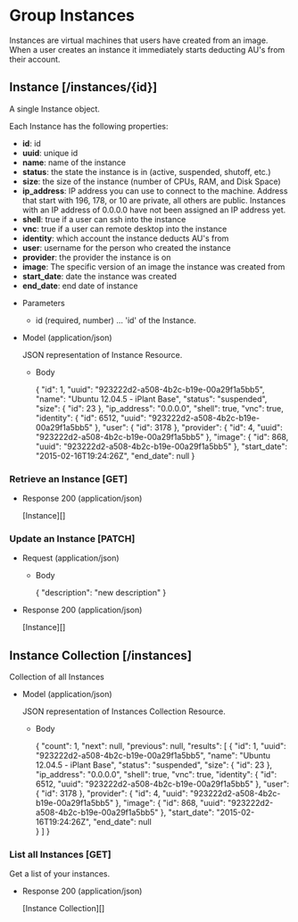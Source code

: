 # Group Instances
Instances are virtual machines that users have created from an image.  When a user creates an instance
 it immediately starts deducting AU's from their account.

## Instance [/instances/{id}]
A single Instance object.

Each Instance has the following properties:

- **id**: id
- **uuid**: unique id
- **name**: name of the instance
- **status**: the state the instance is in (active, suspended, shutoff, etc.)
- **size**: the size of the instance (number of CPUs, RAM, and Disk Space)
- **ip_address**: IP address you can use to connect to the machine.  Address that start with 196, 178, or 10 are private,
 all others are public.  Instances with an IP address of 0.0.0.0 have not been assigned an IP address yet.
- **shell**: true if a user can ssh into the instance
- **vnc**: true if a user can remote desktop into the instance
- **identity**: which account the instance deducts AU's from
- **user**: username for the person who created the instance
- **provider**: the provider the instance is on
- **image**: The specific version of an image the instance was created from
- **start_date**: date the instance was created
- **end_date**: end date of instance

+ Parameters
    + id (required, number) ... 'id' of the Instance.
    
+ Model (application/json)

    JSON representation of Instance Resource.

    + Body

        {
            "id": 1,
            "uuid": "923222d2-a508-4b2c-b19e-00a29f1a5bb5",
            "name": "Ubuntu 12.04.5 - iPlant Base",
            "status": "suspended",
            "size": {
                "id": 23
            },
            "ip_address": "0.0.0.0",
            "shell": true,
            "vnc": true,
            "identity": {
                "id": 6512,
                "uuid": "923222d2-a508-4b2c-b19e-00a29f1a5bb5"
            },
            "user": {
                "id": 3178
            },
            "provider": {
                "id": 4,
                "uuid": "923222d2-a508-4b2c-b19e-00a29f1a5bb5"
            },
            "image": {
                "id": 868,
                "uuid": "923222d2-a508-4b2c-b19e-00a29f1a5bb5"
            },
            "start_date": "2015-02-16T19:24:26Z",
            "end_date": null
        }

### Retrieve an Instance [GET]

+ Response 200 (application/json)

    [Instance][]

### Update an Instance [PATCH]

+ Request (application/json)

    + Body
    
        {
            "description": "new description"
        }

+ Response 200 (application/json)

    [Instance][]


## Instance Collection [/instances]
Collection of all Instances
    
+ Model (application/json)

    JSON representation of Instances Collection Resource.

    + Body
    
        {
            "count": 1,
            "next": null,
            "previous": null,
            "results": [
                {
                    "id": 1,
                    "uuid": "923222d2-a508-4b2c-b19e-00a29f1a5bb5",
                    "name": "Ubuntu 12.04.5 - iPlant Base",
                    "status": "suspended",
                    "size": {
                        "id": 23
                    },
                    "ip_address": "0.0.0.0",
                    "shell": true,
                    "vnc": true,
                    "identity": {
                        "id": 6512,
                        "uuid": "923222d2-a508-4b2c-b19e-00a29f1a5bb5"
                    },
                    "user": {
                        "id": 3178
                    },
                    "provider": {
                        "id": 4,
                        "uuid": "923222d2-a508-4b2c-b19e-00a29f1a5bb5"
                    },
                    "image": {
                        "id": 868,
                        "uuid": "923222d2-a508-4b2c-b19e-00a29f1a5bb5"
                    },
                    "start_date": "2015-02-16T19:24:26Z",
                    "end_date": null  
                }
            ]
        }
    
### List all Instances [GET]
Get a list of your instances.

+ Response 200 (application/json)

    [Instance Collection][]
